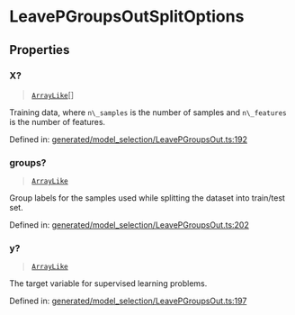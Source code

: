 # LeavePGroupsOutSplitOptions

## Properties

### X?

> [`ArrayLike`](../types/ArrayLike.md)[]

Training data, where `n\_samples` is the number of samples and `n\_features` is the number of features.

Defined in:  [generated/model\_selection/LeavePGroupsOut.ts:192](https://github.com/transitive-bullshit/scikit-learn-ts/blob/b59c1ff/packages/sklearn/src/generated/model_selection/LeavePGroupsOut.ts#L192)

### groups?

> [`ArrayLike`](../types/ArrayLike.md)

Group labels for the samples used while splitting the dataset into train/test set.

Defined in:  [generated/model\_selection/LeavePGroupsOut.ts:202](https://github.com/transitive-bullshit/scikit-learn-ts/blob/b59c1ff/packages/sklearn/src/generated/model_selection/LeavePGroupsOut.ts#L202)

### y?

> [`ArrayLike`](../types/ArrayLike.md)

The target variable for supervised learning problems.

Defined in:  [generated/model\_selection/LeavePGroupsOut.ts:197](https://github.com/transitive-bullshit/scikit-learn-ts/blob/b59c1ff/packages/sklearn/src/generated/model_selection/LeavePGroupsOut.ts#L197)
